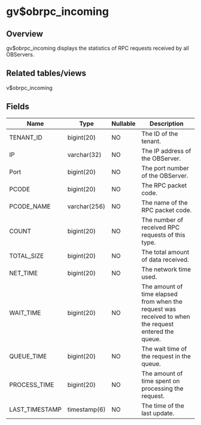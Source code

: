 gv$obrpc_incoming 
======================================



Overview 
-----------------

gv$obrpc_incoming displays the statistics of RPC requests received by all OBServers. 

Related tables/views 
-----------------------------

v$obrpc_incoming

Fields 
---------------



|    **Name**    |   **Type**   | **Nullable** |                                           **Description**                                            |
|----------------|--------------|--------------|------------------------------------------------------------------------------------------------------|
| TENANT_ID      | bigint(20)   | NO           | The ID of the tenant.                                                                                |
| IP             | varchar(32)  | NO           | The IP address of the OBServer.                                                                      |
| Port           | bigint(20)   | NO           | The port number of the OBServer.                                                                     |
| PCODE          | bigint(20)   | NO           | The RPC packet code.                                                                                 |
| PCODE_NAME     | varchar(256) | NO           | The name of the RPC packet code.                                                                     |
| COUNT          | bigint(20)   | NO           | The number of received RPC requests of this type.                                                    |
| TOTAL_SIZE     | bigint(20)   | NO           | The total amount of data received.                                                                   |
| NET_TIME       | bigint(20)   | NO           | The network time used.                                                                               |
| WAIT_TIME      | bigint(20)   | NO           | The amount of time elapsed from when the request was received to when the request entered the queue. |
| QUEUE_TIME     | bigint(20)   | NO           | The wait time of the request in the queue.                                                           |
| PROCESS_TIME   | bigint(20)   | NO           | The amount of time spent on processing the request.                                                  |
| LAST_TIMESTAMP | timestamp(6) | NO           | The time of the last update.                                                                         |



